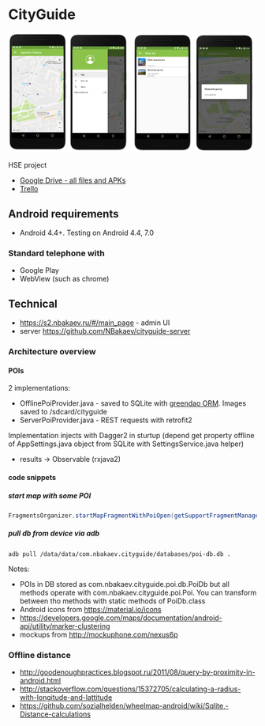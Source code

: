 # CityGuide

 ![](https://github.com/NBakaev/binary/raw/master/cityguide/all.png)

HSE project

 - [Google Drive - all files and APKs](https://drive.google.com/open?id=0BzCXhxh5Y3--WlVnV2JOZDdpVzg)
 - [Trello](https://trello.com/b/CvkJB18L/hse-cityguide)

## Android requirements
 - Android 4.4+. Testing on Android 4.4, 7.0

### Standard telephone with
 - Google Play
 - WebView (such as chrome)

## Technical
 - https://s2.nbakaev.ru/#/main_page - admin UI
 - server https://github.com/NBakaev/cityguide-server
 
### Architecture overview

#### POIs

2 implementations:

 - OfflinePoiProvider.java - saved to SQLite with [greendao ORM](http://greenrobot.org/greendao/documentation/). Images saved to /sdcard/cityguide
 - ServerPoiProvider.java - REST requests with retrofit2

Implementation injects with Dagger2 in sturtup (depend get property offline of AppSettings.java object from SQLite with SettingsService.java helper)

 - results -> Observable (rxjava2)
 

#### code snippets

##### start map with some POI
```java
FragmentsOrganizer.startMapFragmentWithPoiOpen(getSupportFragmentManager(), poiId);
```

##### pull db from device via adb
`adb pull /data/data/com.nbakaev.cityguide/databases/poi-db.db .`

Notes:
 - POIs in DB stored as com.nbakaev.cityguide.poi.db.PoiDb but all methods operate with com.nbakaev.cityguide.poi.Poi. You can transform between tho methods with static methods of PoiDb.class
 - Android icons from https://material.io/icons
 - https://developers.google.com/maps/documentation/android-api/utility/marker-clustering
 - mockups from http://mockuphone.com/nexus6p

### Offline distance
 - http://goodenoughpractices.blogspot.ru/2011/08/query-by-proximity-in-android.html
 - http://stackoverflow.com/questions/15372705/calculating-a-radius-with-longitude-and-lattitude
 - https://github.com/sozialhelden/wheelmap-android/wiki/Sqlite,-Distance-calculations
